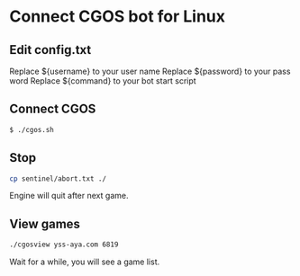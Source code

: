 # Connect CGOS bot for Linux

## Edit config.txt

Replace ${username} to your user name
Replace ${password} to your pass word
Replace ${command} to your bot start script

## Connect CGOS

```bash
$ ./cgos.sh
```

## Stop
```bash
cp sentinel/abort.txt ./
```
Engine will quit after next game.

## View games

```bash
./cgosview yss-aya.com 6819
```
Wait for a while, you will see a game list.
